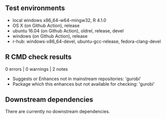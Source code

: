 ## Test environments
* local windows x86_64-w64-mingw32, R 4.1.0
* OS X (on Github Action), release
* ubuntu 16.04 (on Github Action), oldrel, release, devel
* windows (on Github Action), release 
* r-hub: windows-x86_64-devel, ubuntu-gcc-release, fedora-clang-devel


## R CMD check results

0 errors | 0 warnings | 2 notes

* Suggests or Enhances not in mainstream repositories: 'gurobi'
* Package which this enhances but not available for checking: 'gurobi'


## Downstream dependencies
There are currently no downstream dependencies.
